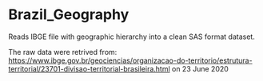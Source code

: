 # Brazil_Geography

Reads IBGE file with geographic hierarchy into a clean SAS format dataset.

The raw data were retrived from:
https://www.ibge.gov.br/geociencias/organizacao-do-territorio/estrutura-territorial/23701-divisao-territorial-brasileira.html
on 23 June 2020
